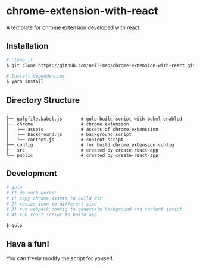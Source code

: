 # chrome-extension-with-react

A template for chrome extension developed with react.


## Installation

```bash
# clone it
$ git clone https://github.com/neil-mao/chrome-extension-with-react.git

# Install dependencies
$ yarn install
```
## Directory Structure
    .
    ├── gulpfile.babel.js       # gulp build script with babel enabled
    ├── chrome                  # chrome extension 
    │   ├── assets              # assets of chrome extenssion
    │   ├── background.js       # background script
    │   └── content.js          # content script
    ├── config                  # for build chrome extension config
    ├── src                     # created by create-react-app 
    └── public                  # created by create-react-app 
    

## Development

```bash
# gulp
# It do such works:
# 1) copy chrome assets to build dir
# 2) resize icon to different size
# 3) run webpack config to genereate background and content script
# 4) run react-script to build app

$ gulp

```

## Hava a fun!
You can freely modify the script for youself.

